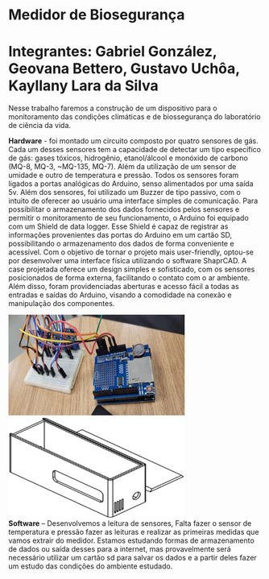 # Medidor de Biosegurança
# Integrantes: Gabriel González, Geovana Bettero, Gustavo Uchôa, Kayllany Lara da Silva
Nesse trabalho faremos a construção de um dispositivo para o monitoramento das condições climáticas e de biossegurança do laboratório de ciência da vida.  

<b>Hardware</b> - foi montado um circuito composto por quatro sensores de gás. Cada um desses sensores tem a capacidade de detectar um tipo específico de gás: gases tóxicos, hidrogênio, etanol/álcool e monóxido de carbono (MQ-8, MQ-3, ~MQ-135, MQ-7). Além da utilização de um sensor de umidade e outro de temperatura e pressão. Todos os sensores foram ligados a portas analógicas do Arduino, senso alimentados por uma saída 5v. 
Além dos sensores, foi utilizado um Buzzer de tipo passivo, com o intuito de oferecer ao usuário uma interface simples de comunicação. 
Para possibilitar o armazenamento dos dados fornecidos pelos sensores e permitir o monitoramento de seu funcionamento, o Arduino foi equipado com um Shield de data logger. 	Esse Shield é capaz de registrar as informações provenientes das portas do Arduino em um cartão SD, possibilitando o armazenamento dos dados de forma conveniente e acessível. 
Com o objetivo de tornar o projeto mais user-friendly, optou-se por desenvolver uma interface física utilizando o software ShaprCAD. A case projetada oferece um design simples e sofisticado, com os sensores posicionados de forma externa, facilitando o contato com o ar ambiente. Além disso, foram providenciadas aberturas e acesso fácil a todas as entradas e saídas do Arduino, visando a comodidade na conexão e manipulação dos componentes. 
<div><img src="Imagem do Arduino-02.jpeg" style="width:350px;height:200px;margin-right:100px"/>
<img src="Prototipo_Brabo.png" style="width:350px;height:200px"/></div>
<b>Software</b> – Desenvolvemos a leitura de sensores, Falta fazer o sensor de temperatura e pressão fazer as leituras e realizar as primeiras medidas que vamos extrair do medidor. Estamos estudando formas de armazenamento de dados ou saída desses para a internet, mas provavelmente será necessário utilizar um cartão sd para salvar os dados e a partir deles fazer um estudo das condições do ambiente estudado.

